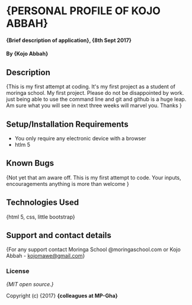 # {PERSONAL PROFILE OF KOJO ABBAH}

#### {Brief description of application}, {8th Sept 2017}

#### By **{Kojo Abbah}**

## Description

{This is my first attempt at coding. It's my first project as a student of moringa school. My first project. Please do not be disappointed by work. just being able to use the command line and git and github is a huge leap. Am sure what you will see in next three weeks will marvel you. Thanks }

## Setup/Installation Requirements

* You only require any electronic device with a browser
* htlm 5


## Known Bugs

{Not yet that am aware off. This is my first attempt to code. Your inputs, encouragements anything is more than welcome }

## Technologies Used

{html 5, css, little bootstrap}

## Support and contact details

{For any support contact Moringa School @moringaschool.com or Kojo Abbah - kojomawe@gmail.com}

### License

*{MIT open source.}*

Copyright (c) {2017} **{colleagues at MP-Gha}**
